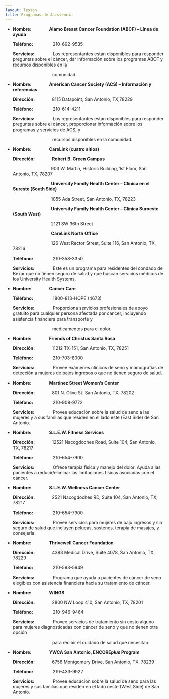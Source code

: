 ```yaml
---
layout: lesson
title: Programas de Asistencia 
---
```


*   **Nombre: &nbsp; &nbsp; &nbsp; &nbsp; &nbsp; &nbsp; &nbsp; &nbsp; Alamo Breast Cancer Foundation (ABCF) – Línea de ayuda**

    **Teléfono:** &nbsp; &nbsp; &nbsp; &nbsp; &nbsp; &nbsp; &nbsp; &nbsp;210-692-9535

    **Servicios:** &nbsp; &nbsp; &nbsp; &nbsp; &nbsp; &nbsp; &nbsp; Los representantes están disponibles para responder preguntas sobre el cáncer, dar información sobre los programas ABCF y recursos disponibles en la 

    &nbsp; &nbsp; &nbsp; &nbsp; &nbsp; &nbsp; &nbsp; &nbsp; &nbsp; &nbsp; &nbsp; &nbsp; &nbsp; &nbsp; &nbsp; &nbsp; comunidad.


*   **Nombre: &nbsp; &nbsp; &nbsp; &nbsp; &nbsp; &nbsp; &nbsp; &nbsp; American Cancer Society (ACS) –  Información y referencias**

    **Dirección:** &nbsp; &nbsp; &nbsp; &nbsp; &nbsp; &nbsp; &nbsp;8115 Datapoint, San Antonio, TX,78229  

    **Teléfono:** &nbsp; &nbsp; &nbsp; &nbsp; &nbsp; &nbsp; &nbsp; &nbsp;210-614-4211

    **Servicios:** &nbsp; &nbsp; &nbsp; &nbsp; &nbsp; &nbsp; &nbsp; Los representantes están disponibles para responder preguntas sobre el cáncer, proporcionar información sobre los programas y servicios de ACS, y 

    &nbsp; &nbsp; &nbsp; &nbsp; &nbsp; &nbsp; &nbsp; &nbsp; &nbsp; &nbsp; &nbsp; &nbsp; &nbsp; &nbsp; &nbsp; &nbsp; recursos  disponibles en la comunidad.


*   **Nombre: &nbsp; &nbsp; &nbsp; &nbsp; &nbsp; &nbsp; &nbsp; &nbsp; CareLink (cuatro sitios)**

    **Dirección:** &nbsp; &nbsp; &nbsp; &nbsp; &nbsp; &nbsp; &nbsp;**Robert B. Green Campus**  

    &nbsp; &nbsp; &nbsp; &nbsp; &nbsp; &nbsp; &nbsp; &nbsp; &nbsp; &nbsp; &nbsp; &nbsp; &nbsp; &nbsp; &nbsp; &nbsp;903 W. Martin, Historic Building, 1st Floor, San Antonio, TX, 78207


    &nbsp; &nbsp; &nbsp; &nbsp; &nbsp; &nbsp; &nbsp; &nbsp; &nbsp; &nbsp; &nbsp; &nbsp; &nbsp; &nbsp; &nbsp; &nbsp;**University Family Health Center – Clínica en el Sureste (South Side)**

    &nbsp; &nbsp; &nbsp; &nbsp; &nbsp; &nbsp; &nbsp; &nbsp; &nbsp; &nbsp; &nbsp; &nbsp; &nbsp; &nbsp; &nbsp; &nbsp;1055 Ada Street, San Antonio, TX, 78223


    &nbsp; &nbsp; &nbsp; &nbsp; &nbsp; &nbsp; &nbsp; &nbsp; &nbsp; &nbsp; &nbsp; &nbsp; &nbsp; &nbsp; &nbsp; &nbsp;**University Family Health Center – Clínica Suroeste (South West)**

    &nbsp; &nbsp; &nbsp; &nbsp; &nbsp; &nbsp; &nbsp; &nbsp; &nbsp; &nbsp; &nbsp; &nbsp; &nbsp; &nbsp; &nbsp; &nbsp;2121 SW 36th Street


    &nbsp; &nbsp; &nbsp; &nbsp; &nbsp; &nbsp; &nbsp; &nbsp; &nbsp; &nbsp; &nbsp; &nbsp; &nbsp; &nbsp; &nbsp; &nbsp;**CareLink North Office**

    &nbsp; &nbsp; &nbsp; &nbsp; &nbsp; &nbsp; &nbsp; &nbsp; &nbsp; &nbsp; &nbsp; &nbsp; &nbsp; &nbsp; &nbsp; &nbsp;126 West Rector Street, Suite 116, San Antonio, TX, 78216

    **Teléfono:** &nbsp; &nbsp; &nbsp; &nbsp; &nbsp; &nbsp; &nbsp; &nbsp;210-358-3350

    **Servicios:** &nbsp; &nbsp; &nbsp; &nbsp; &nbsp; &nbsp; &nbsp; Este es un programa para residentes del condado de Bexar que no tienen seguro de salud y que buscan servicios médicos de los University Health Systems.


*   **Nombre: &nbsp; &nbsp; &nbsp; &nbsp; &nbsp; &nbsp; &nbsp; &nbsp; Cancer Care**

    **Teléfono:** &nbsp; &nbsp; &nbsp; &nbsp; &nbsp; &nbsp; &nbsp; &nbsp;1800-813-HOPE (4673)

    **Servicios:** &nbsp; &nbsp; &nbsp; &nbsp; &nbsp; &nbsp; &nbsp; Proporciona servicios profesionales de apoyo gratuito para cualquier persona afectada por cáncer, incluyendo asistencia financiera para transporte y 

    &nbsp; &nbsp; &nbsp; &nbsp; &nbsp; &nbsp; &nbsp; &nbsp; &nbsp; &nbsp; &nbsp; &nbsp; &nbsp; &nbsp; &nbsp; &nbsp; medicamentos para el dolor.


*   **Nombre: &nbsp; &nbsp; &nbsp; &nbsp; &nbsp; &nbsp; &nbsp; &nbsp; Friends of Christus Santa Rosa**

    **Dirección:** &nbsp; &nbsp; &nbsp; &nbsp; &nbsp; &nbsp; &nbsp;11212 TX-151, San Antonio, TX, 78251  

    **Teléfono:** &nbsp; &nbsp; &nbsp; &nbsp; &nbsp; &nbsp; &nbsp; &nbsp;210-703-8000

    **Servicios:** &nbsp; &nbsp; &nbsp; &nbsp; &nbsp; &nbsp; &nbsp; Provee exámenes clínicos de seno y mamografías de detección a mujeres de bajos ingresos o que no tienen seguro de salud.  


*   **Nombre: &nbsp; &nbsp; &nbsp; &nbsp; &nbsp; &nbsp; &nbsp; &nbsp; Martinez Street Women’s Center**

    **Dirección:** &nbsp; &nbsp; &nbsp; &nbsp; &nbsp; &nbsp; &nbsp;801 N. Olive St. San Antonio, TX, 78202  

    **Teléfono:** &nbsp; &nbsp; &nbsp; &nbsp; &nbsp; &nbsp; &nbsp; &nbsp;210-908-9772

    **Servicios:** &nbsp; &nbsp; &nbsp; &nbsp; &nbsp; &nbsp; &nbsp; Provee educación sobre la salud de seno a las mujeres y a sus familias que residen en el lado este (East Side) de San Antonio.  


*   **Nombre: &nbsp; &nbsp; &nbsp; &nbsp; &nbsp; &nbsp; &nbsp; &nbsp; S.L.E.W. Fitness Services**

    **Dirección:** &nbsp; &nbsp; &nbsp; &nbsp; &nbsp; &nbsp; &nbsp;12521 Nacogdoches Road, Suite 104, San Antonio, TX, 78217  

    **Teléfono:** &nbsp; &nbsp; &nbsp; &nbsp; &nbsp; &nbsp; &nbsp; &nbsp;210-654-7900

    **Servicios:** &nbsp; &nbsp; &nbsp; &nbsp; &nbsp; &nbsp; &nbsp; Ofrece terapia física y manejo del dolor. Ayuda a las pacientes a reducir/eliminar las limitaciones físicas asociadas con el cáncer.


*   **Nombre: &nbsp; &nbsp; &nbsp; &nbsp; &nbsp; &nbsp; &nbsp; &nbsp; S.L.E.W. Wellness Cancer Center**

    **Dirección:** &nbsp; &nbsp; &nbsp; &nbsp; &nbsp; &nbsp; &nbsp;2521 Nacogdoches RD, Suite 104, San Antonio, TX, 78217  

    **Teléfono:** &nbsp; &nbsp; &nbsp; &nbsp; &nbsp; &nbsp; &nbsp; &nbsp;210-654-7900

    **Servicios:** &nbsp; &nbsp; &nbsp; &nbsp; &nbsp; &nbsp; &nbsp; Provee servicios para mujeres de bajo ingresos y sin seguro de salud que incluyen pelucas, sostenes, terapia de masajes, y consejería.  


*   **Nombre: &nbsp; &nbsp; &nbsp; &nbsp; &nbsp; &nbsp; &nbsp; &nbsp; Thrivewell Cancer Foundation**

    **Dirección:** &nbsp; &nbsp; &nbsp; &nbsp; &nbsp; &nbsp; &nbsp;4383 Medical Drive, Suite 4078, San Antonio, TX, 78229  

    **Teléfono:** &nbsp; &nbsp; &nbsp; &nbsp; &nbsp; &nbsp; &nbsp; &nbsp;210-593-5949

    **Servicios:** &nbsp; &nbsp; &nbsp; &nbsp; &nbsp; &nbsp; &nbsp; Programa que ayuda a pacientes de cáncer de seno elegibles con asistencia financiera hacia su tratamiento de cáncer.  


*   **Nombre: &nbsp; &nbsp; &nbsp; &nbsp; &nbsp; &nbsp; &nbsp; &nbsp; WINGS**

    **Dirección:** &nbsp; &nbsp; &nbsp; &nbsp; &nbsp; &nbsp; &nbsp;2800 NW Loop 410, San Antonio, TX, 78201  

    **Teléfono:** &nbsp; &nbsp; &nbsp; &nbsp; &nbsp; &nbsp; &nbsp; &nbsp;210-946-9464

    **Servicios:** &nbsp; &nbsp; &nbsp; &nbsp; &nbsp; &nbsp; &nbsp; Provee servicios de tratamiento sin costo alguno para mujeres diagnosticadas con cáncer de seno y que no tienen otra opción 

    &nbsp; &nbsp; &nbsp; &nbsp; &nbsp; &nbsp; &nbsp; &nbsp; &nbsp; &nbsp; &nbsp; &nbsp; &nbsp; &nbsp; &nbsp; &nbsp; para recibir el cuidado de salud que necesitan.


*   **Nombre: &nbsp; &nbsp; &nbsp; &nbsp; &nbsp; &nbsp; &nbsp; &nbsp; YWCA San Antonio, ENCORE*plus* Program**

    **Dirección:** &nbsp; &nbsp; &nbsp; &nbsp; &nbsp; &nbsp; &nbsp;6756 Montgomery Drive, San Antonio, TX, 78239      

    **Teléfono:** &nbsp; &nbsp; &nbsp; &nbsp; &nbsp; &nbsp; &nbsp; &nbsp;210-433-9922

    **Servicios:** &nbsp; &nbsp; &nbsp; &nbsp; &nbsp; &nbsp; &nbsp; Provee educación sobre la salud de seno para las mujeres y sus familias que residen en el lado oeste (West Side) de San Antonio.  
